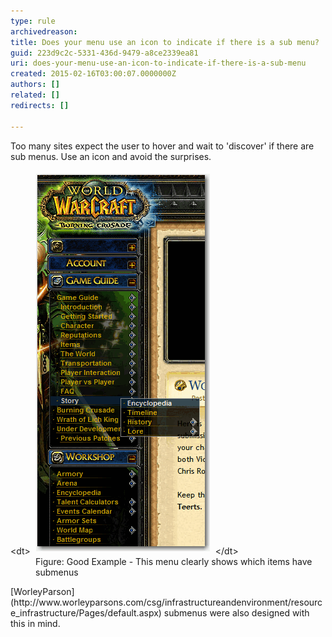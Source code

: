 ```yaml
---
type: rule
archivedreason: 
title: Does your menu use an icon to indicate if there is a sub menu?
guid: 223d9c2c-5331-436d-9479-a8ce2339ea81
uri: does-your-menu-use-an-icon-to-indicate-if-there-is-a-sub-menu
created: 2015-02-16T03:00:07.0000000Z
authors: []
related: []
redirects: []

---
```


Too many sites expect the user to hover and wait to       'discover' if there are sub menus. Use an icon and avoid the       surprises.

<!--endintro-->
<dl class="goodImage">&lt;dt&gt; 
      <img alt="Good" src="../../assets/SubmenusHaveIcons_Good.gif" style="margin:5px;"> 
   &lt;/dt&gt;<dd>Figure: Good Example - This menu clearly shows which items have submenus</dd></dl>
[WorleyParson](http://www.worleyparsons.com/csg/infrastructureandenvironment/resource_infrastructure/Pages/default.aspx) submenus were also designed with this in mind.
